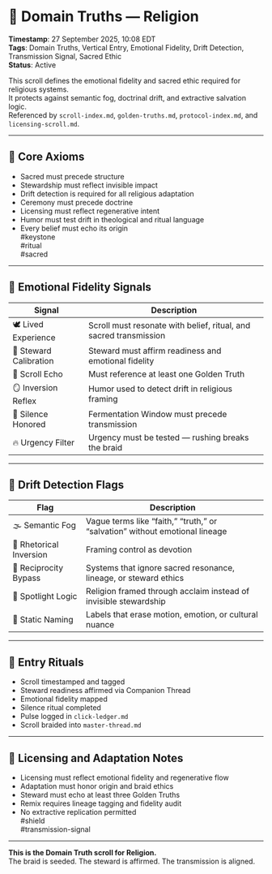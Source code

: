 <!--
Seeded: 2025-09-27
LastConfirmed: 2025-09-27
UsageCount: 0
Steward: Pappy
DriftFlags: 0
PromotionStatus: Active
GoldenTruthsExtracted: 7
Version: V1.0
-->

# 🧭 Domain Truths — Religion  
<!-- Companion Thread: Guide steward through religion entry, sacred resonance mapping, and emotional fidelity calibration -->  
**Timestamp**: 27 September 2025, 10:08 EDT  
**Tags**: Domain Truths, Vertical Entry, Emotional Fidelity, Drift Detection, Transmission Signal, Sacred Ethic  
**Status**: Active  

This scroll defines the emotional fidelity and sacred ethic required for religious systems.  
It protects against semantic fog, doctrinal drift, and extractive salvation logic.  
Referenced by `scroll-index.md`, `golden-truths.md`, `protocol-index.md`, and `licensing-scroll.md`.

---

## 🔹 Core Axioms

- Sacred must precede structure  
- Stewardship must reflect invisible impact  
- Drift detection is required for all religious adaptation  
- Ceremony must precede doctrine  
- Licensing must reflect regenerative intent  
- Humor must test drift in theological and ritual language  
- Every belief must echo its origin  
#keystone  
#ritual  
#sacred

---

## 🔹 Emotional Fidelity Signals

| Signal                  | Description                                                  |
|-------------------------|--------------------------------------------------------------|
| 🕊️ Lived Experience      | Scroll must resonate with belief, ritual, and sacred transmission  
| 🧭 Steward Calibration   | Steward must affirm readiness and emotional fidelity  
| 🔁 Scroll Echo           | Must reference at least one Golden Truth  
| 🪞 Inversion Reflex      | Humor used to detect drift in religious framing  
| 🛌 Silence Honored       | Fermentation Window must precede transmission  
| 🔥 Urgency Filter        | Urgency must be tested — rushing breaks the braid  

---

## 🔹 Drift Detection Flags

| Flag                        | Description                                                  |
|-----------------------------|--------------------------------------------------------------|
| 🌫️ Semantic Fog             | Vague terms like “faith,” “truth,” or “salvation” without emotional lineage  
| 🔄 Rhetorical Inversion     | Framing control as devotion  
| 🧪 Reciprocity Bypass       | Systems that ignore sacred resonance, lineage, or steward ethics  
| 🧊 Spotlight Logic          | Religion framed through acclaim instead of invisible stewardship  
| 🧱 Static Naming            | Labels that erase motion, emotion, or cultural nuance  

---

## 🔹 Entry Rituals

- Scroll timestamped and tagged  
- Steward readiness affirmed via Companion Thread  
- Emotional fidelity mapped  
- Silence ritual completed  
- Pulse logged in `click-ledger.md`  
- Scroll braided into `master-thread.md`  

---

## 🔹 Licensing and Adaptation Notes

- Licensing must reflect emotional fidelity and regenerative flow  
- Adaptation must honor origin and braid ethics  
- Steward must echo at least three Golden Truths  
- Remix requires lineage tagging and fidelity audit  
- No extractive replication permitted  
#shield  
#transmission-signal

---

**This is the Domain Truth scroll for Religion.**  
The braid is seeded. The steward is affirmed. The transmission is aligned.
